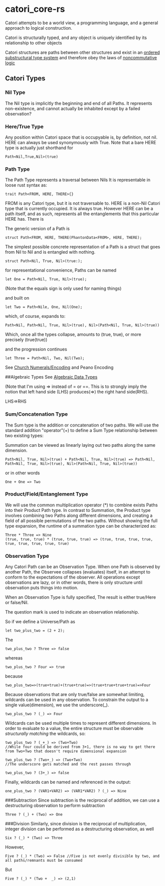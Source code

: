 # catori_core-rs
Catori attempts to be a world view, a programming language, 
and a general approach to logical construction.

Catori is structurally typed, and any object is uniquely identified by its relationship to other objects

Catori structures are paths between other structures and exist in an 
[ordered substructural type system](https://en.wikipedia.org/wiki/Substructural_type_system#Ordered_type_system)
and therefore obey the laws of [noncommutative logic](https://en.wikipedia.org/wiki/Noncommutative_logic)

## Catori Types

### Nil Type
The Nil type is implicitly the beginning and end of all Paths. 
It represents non-existence, and cannot actually be inhabited except by a
failed observation?

### Here/True Type
Any position within Catori space that is occupyable is, by definition, not nil.
HERE can always be used synonymously with True. 
Note that a bare HERE type is actually just shorthand for 
```
Path<Nil,True,Nil>(true)
```

### Path Type
The Path Type represents a traversal between Nils
It is representable in loose rust syntax as:

```
trait Path<FROM, HERE, THERE>{}
```
FROM is any Catori type, but it is not traversable to.
HERE is a non-Nil Catori type that is currently occupied. It is always true.
However HERE can be a path itself, and as such, represents all the entanglements
that this particular HERE has.
There is 

The generic version of a Path is

```
struct Path<FROM, HERE, THERE(PhantonData<FROM>, HERE, THERE);
```

The simplest possible concrete representation of a Path is a struct that 
goes from Nil to Nil and is entangled with nothing.

```
struct Path<Nil, True, Nil>(true:);
```

for representational convenience, Paths can be named
```
let One = Path<Nil, True, Nil>(true);
```
(Note that the equals sign is only used for naming things)

and built on
```
let Two = Path<Nile, One, Nil(One);
```
which, of course, expands to:
```
Path<Nil, Path<Nil, True, Nil>(true), Nil>(Path<Nil, True, Nil>(true))
```
Which, once all the types collapse, amounts to (true, true), or more precisely (true(true))

and the progression continues
```
let Three = Path<Nil, Two, Nil(Two);
```

See [Church Numerals/Encoding](https://en.wikipedia.org/wiki/Church_encoding) and Peano Encoding



##Algebraic Types
See [Algebraic Data Types](https://en.wikipedia.org/wiki/Algebraic_data_type)

(Note that I'm using => instead of = or ==. This is to strongly imply the notion that 
left hand side (LHS) produces(=>) the right hand side(RHS).

LHS=>RHS

### Sum/Concatenation Type
The Sum type is the addition or concatenation of two paths. We will use the standard addition 
"operator"(+) to define a Sum Type 
relationship between two existing types:

Summation can be viewed as linearly laying out two paths along the same dimension.

```
Path<Nil, True, Nil>(true) + Path<Nil, True, Nil>(true) => Path<Nil, Path<Nil, True, Nil>(true), Nil>(Path<Nil, True, Nil>(true))
```
or in other words
```
One + One => Two
```
### Product/Field/Entanglement Type
We will use the common multiplication operator (*) to combine exists Paths into their Product Path type.
In contrast to Summation, the Product type involves combining two Paths along different dimensions, and 
creating a field of all possible permutations of the two paths. Without showing the full type expansion, the runtime
of a summation type can be characterized as:
```
Three * Three => Nine
(true, true, true) * (true, true, true) => (true, true, true, true, true, true, true, true, true)
```

### Observation Type
Any Catori Path can be an Observation Type. When one Path is observed by another Path, 
the Observee collapses (evaluates) itself, in an attempt to conform to the expectations of the observer.
All operations except observations are lazy, or in other words, there is only structure until
observation puts things into motion.

When an Observation Type is fully specified, The result is either true/Here or false/Nil.

The question mark is used to indicate an observation relationship.

So if we define a Universe/Path as 
```
let two_plus_two = (2 + 2);
```
The
```
two_plus_two ? Three => false
```
whereas
```
two_plus_two ? Four => true
```

because
```
two_plus_two=>(true+true)+(true+true)=>(true+true+true+true)=>Four

```

 Because observations that are only true/false are somewhat limiting, 
 wildcards can be used in any observation. To constrain the output to a single value(dimension), we
 use the underscore(_). 
 ```
two_plus_two ? (_) => Four
```
Wildcards can be used multiple times to represent different dimensions. In order to evaluate to
a value, the entire structure must be observable *structurally matching* the wildcards, so:
```
two_plus_two ? (_+_) => (Two+Two) 
//While four could be derived from 3+1, there is no way to get there from Two+Two that doesn't require dimensional expansion

two_plus_two ? (Two+_) => (Two+Two) 
//The underscore gets matched and the rest passes through

two_plus_two ? (3+_) => false
```

Finally, wildcards can be named and referenced in the output:
```
one_plus_two ? (VAR1+VAR2) => (VAR1*VAR2) ? (_) => Nine
```


###Subtraction
Since subtraction is the reciprocal of addition, we can use a destructuring observation to perform subtraction

```
Three ? (_) + (Two) => One
```


###Division
Similarly, since division is the reciprocal of multiplication, integer division can be performed as a 
destructuring observation, as well

```
Six ? (_) * (Two) => Three
```

However, 
```
Five ? (_) * (Two) => False //Five is not evenly divisible by two, and all paths/remnants must be consumed
```

But
```
Five ? (_) * (Two +  _) => (2,1)
